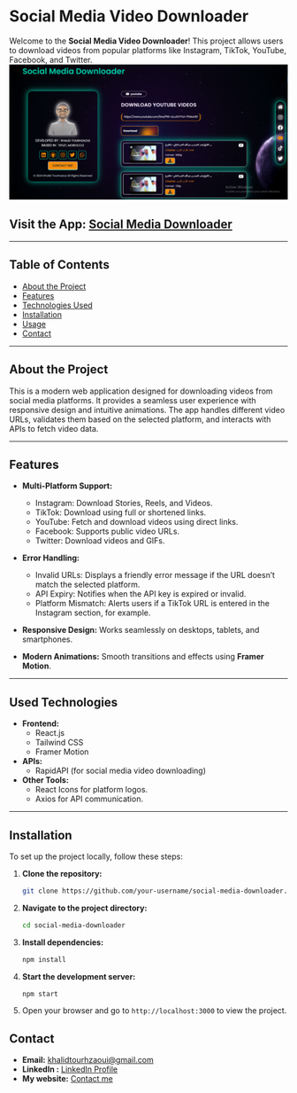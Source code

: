 # **Social Media Video Downloader**

Welcome to the **Social Media Video Downloader**! This project allows users to download videos from popular platforms like Instagram, TikTok, YouTube, Facebook, and Twitter.
![Portfolio Screenshot](public/Desktop.png)
## **Visit the App:** [Social Media Downloader](https://socialmediadownload.vercel.app/)

---

## **Table of Contents**

- [About the Project](#about-the-project)
- [Features](#features)
- [Technologies Used](#technologies-used)
- [Installation](#installation)
- [Usage](#usage)
- [Contact](#contact)

---

## **About the Project**

This is a modern web application designed for downloading videos from social media platforms. It provides a seamless user experience with responsive design and intuitive animations. The app handles different video URLs, validates them based on the selected platform, and interacts with APIs to fetch video data.

---

## **Features**

- **Multi-Platform Support:**
  - Instagram: Download Stories, Reels, and Videos.
  - TikTok: Download using full or shortened links.
  - YouTube: Fetch and download videos using direct links.
  - Facebook: Supports public video URLs.
  - Twitter: Download videos and GIFs.

- **Error Handling:**
  - Invalid URLs: Displays a friendly error message if the URL doesn’t match the selected platform.
  - API Expiry: Notifies when the API key is expired or invalid.
  - Platform Mismatch: Alerts users if a TikTok URL is entered in the Instagram section, for example.

- **Responsive Design:** Works seamlessly on desktops, tablets, and smartphones.
- **Modern Animations:** Smooth transitions and effects using **Framer Motion**.

---

## **Used Technologies**

- **Frontend:**
  - React.js
  - Tailwind CSS
  - Framer Motion
- **APIs:**
  - RapidAPI (for social media video downloading)
- **Other Tools:**
  - React Icons for platform logos.
  - Axios for API communication.

---

## **Installation**

To set up the project locally, follow these steps:

1. **Clone the repository:**
   ```bash
   git clone https://github.com/your-username/social-media-downloader.git
   ```

2. **Navigate to the project directory:**
   ```bash
   cd social-media-downloader
   ```

3. **Install dependencies:**
   ```bash
   npm install
   ```

4. **Start the development server:**
   ```bash
   npm start
   ```

5. Open your browser and go to `http://localhost:3000` to view the project.


## **Contact**
- **Email:** [khalidtourhzaoui@gmail.com](mailto:khalidtourhzaoui@gmail.com)
- **LinkedIn :** [LinkedIn Profile](https://www.linkedin.com/in/khalid-tourhzaoui/)
- **My website:** [ Contact me](https://khalid-tourhzaoui.vercel.app/contactme)